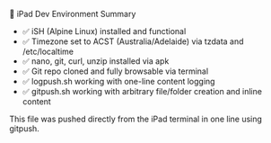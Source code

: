 📝 iPad Dev Environment Summary

- ✅ iSH (Alpine Linux) installed and functional
- ✅ Timezone set to ACST (Australia/Adelaide) via tzdata and /etc/localtime
- ✅ nano, git, curl, unzip installed via apk
- ✅ Git repo cloned and fully browsable via terminal
- ✅ logpush.sh working with one-line content logging
- ✅ gitpush.sh working with arbitrary file/folder creation and inline content

This file was pushed directly from the iPad terminal in one line using gitpush.
